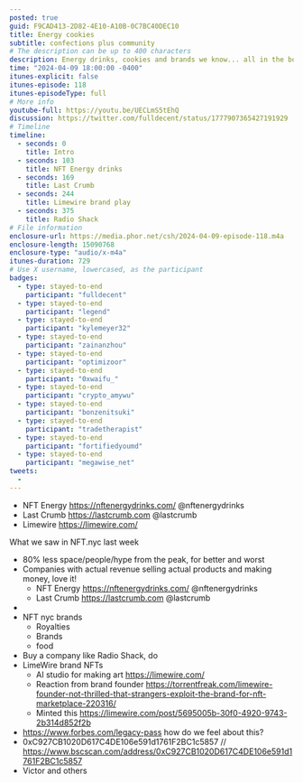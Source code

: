 ```yaml
---
posted: true
guid: F9CAD413-2D82-4E10-A10B-0C7BC40DEC10
title: Energy cookies
subtitle: confections plus community
# The description can be up to 400 characters
description: Energy drinks, cookies and brands we know... all in the booths at NFT nyc. Looking at the interesting brand plays and how the contribute to our vision. Great progress on business models.
time: "2024-04-09 18:00:00 -0400"
itunes-explicit: false
itunes-episode: 118
itunes-episodeType: full
# More info
youtube-full: https://youtu.be/UECLmS5tEhQ
discussion: https://twitter.com/fulldecent/status/1777907365427191929
# Timeline
timeline:
  - seconds: 0
    title: Intro
  - seconds: 103
    title: NFT Energy drinks
  - seconds: 169
    title: Last Crumb
  - seconds: 244
    title: Limewire brand play
  - seconds: 375
    title: Radio Shack
# File information
enclosure-url: https://media.phor.net/csh/2024-04-09-episode-118.m4a
enclosure-length: 15090768
enclosure-type: "audio/x-m4a"
itunes-duration: 729
# Use X username, lowercased, as the participant
badges:
  - type: stayed-to-end
    participant: "fulldecent"
  - type: stayed-to-end
    participant: "legend"
  - type: stayed-to-end
    participant: "kylemeyer32"
  - type: stayed-to-end
    participant: "zainanzhou"
  - type: stayed-to-end
    participant: "optimizoor"
  - type: stayed-to-end
    participant: "0xwaifu_"
  - type: stayed-to-end
    participant: "crypto_amywu"
  - type: stayed-to-end
    participant: "bonzenitsuki"
  - type: stayed-to-end
    participant: "tradetherapist"
  - type: stayed-to-end
    participant: "fortifiedyoumd"
  - type: stayed-to-end
    participant: "megawise_net"
tweets:
  - 
---
```


- NFT Energy https://nftenergydrinks.com/ @nftenergydrinks
- Last Crumb https://lastcrumb.com @lastcrumb
- Limewire https://limewire.com/

<!--end of quick notes-->

What we saw in NFT.nyc last week

- 80% less space/people/hype from the peak, for better and worst
- Companies with actual revenue selling actual products and making money, love it!
  - NFT Energy https://nftenergydrinks.com/ @nftenergydrinks
  - Last Crumb https://lastcrumb.com @lastcrumb
- 
- NFT nyc brands
  - Royalties
  - Brands
  - food 
- Buy a company like Radio Shack, do
- LimeWire brand NFTs
  - AI studio for making art https://limewire.com/ 
  - Reaction from brand founder https://torrentfreak.com/limewire-founder-not-thrilled-that-strangers-exploit-the-brand-for-nft-marketplace-220316/ 
  - Minted this https://limewire.com/post/5695005b-30f0-4920-9743-2b314d852f2b 
- https://www.forbes.com/legacy-pass how do we feel about this?
- 0xC927CB1020D617C4DE106e591d1761F2BC1c5857 // https://www.bscscan.com/address/0xC927CB1020D617C4DE106e591d1761F2BC1c5857
- Victor and others